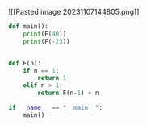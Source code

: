 ![[Pasted image 20231107144805.png]]
```python
def main():
    print(F(40))
    print(F(-23))


def F(n):
    if n == 1:
        return 1
    elif n > 1:
        return F(n-1) + n

if __name__ == "__main__":
    main()
```

